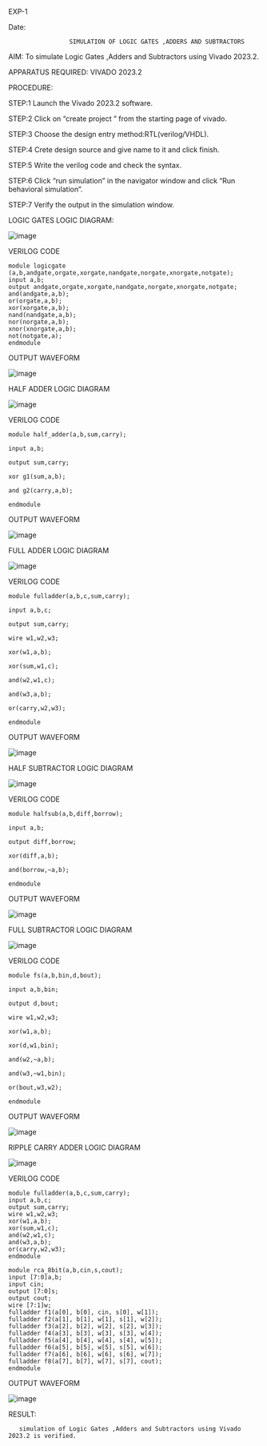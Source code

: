 EXP-1

Date:

                     SIMULATION OF LOGIC GATES ,ADDERS AND SUBTRACTORS
                                               
AIM: To simulate Logic Gates ,Adders and Subtractors using Vivado 2023.2.

APPARATUS REQUIRED: VIVADO 2023.2

PROCEDURE:

STEP:1 Launch the Vivado 2023.2 software.

STEP:2 Click on “create project ” from the starting page of vivado.

STEP:3 Choose the design entry method:RTL(verilog/VHDL).

STEP:4 Crete design source and give name to it and click finish.

STEP:5 Write the verilog code and check the syntax.

STEP:6 Click “run simulation” in the navigator window and click “Run behavioral simulation”.

STEP:7 Verify the output in the simulation window.

LOGIC GATES LOGIC DIAGRAM:

![image](https://github.com/navaneethans/VLSI-LAB-EXPERIMENTS/assets/6987778/ee17970c-3ac9-4603-881b-88e2825f41a4)

 VERILOG CODE
```
module logicgate (a,b,andgate,orgate,xorgate,nandgate,norgate,xnorgate,notgate);
input a,b;  
output andgate,orgate,xorgate,nandgate,norgate,xnorgate,notgate;
and(andgate,a,b);
or(orgate,a,b);
xor(xorgate,a,b);
nand(nandgate,a,b); 
nor(norgate,a,b);
xnor(xnorgate,a,b);
not(notgate,a);
endmodule
```
OUTPUT WAVEFORM

![image](https://github.com/kristipatishivani/VLSI-LAB-EXP-1/assets/161432255/a62e4538-0094-4126-b762-1a1fdc1e8931)

HALF ADDER LOGIC DIAGRAM

![image](https://github.com/kristipatishivani/VLSI-LAB-EXP-1/assets/161432255/8dbaa111-3916-4e39-bd03-852cd2d76982)

VERILOG CODE
```
module half_adder(a,b,sum,carry);

input a,b;

output sum,carry;

xor g1(sum,a,b);

and g2(carry,a,b);

endmodule
```
OUTPUT WAVEFORM

![image](https://github.com/kristipatishivani/VLSI-LAB-EXP-1/assets/161432255/d325278a-9829-4e71-b638-70f7285a1dcd)

FULL ADDER LOGIC DIAGRAM

![image](https://github.com/kristipatishivani/VLSI-LAB-EXP-1/assets/161432255/8713d8b5-e4b6-4c9d-a00b-41eae22c9a2c)

VERILOG CODE
```
module fulladder(a,b,c,sum,carry);

input a,b,c;

output sum,carry;

wire w1,w2,w3;

xor(w1,a,b);

xor(sum,w1,c);

and(w2,w1,c);

and(w3,a,b);

or(carry,w2,w3);

endmodule
```
OUTPUT WAVEFORM

![image](https://github.com/kristipatishivani/VLSI-LAB-EXP-1/assets/161432255/5c2e8258-da0f-4afd-98eb-f56bd8c7ec30)

HALF SUBTRACTOR LOGIC DIAGRAM

![image](https://github.com/kristipatishivani/VLSI-LAB-EXP-1/assets/161432255/a2ece9c5-3ea5-4656-ac14-51ae2f150460)

VERILOG CODE
```
module halfsub(a,b,diff,borrow);

input a,b;

output diff,borrow;

xor(diff,a,b);

and(borrow,~a,b);

endmodule
```
OUTPUT WAVEFORM

![image](https://github.com/kristipatishivani/VLSI-LAB-EXP-1/assets/161432255/4bdf087c-428c-4822-bc46-c5e7dd254033)

FULL SUBTRACTOR LOGIC DIAGRAM

![image](https://github.com/kristipatishivani/VLSI-LAB-EXP-1/assets/161432255/1b5c2122-0560-4d64-8eca-093cc6a727ec)

VERILOG CODE
```
module fs(a,b,bin,d,bout);

input a,b,bin;

output d,bout;

wire w1,w2,w3;

xor(w1,a,b);

xor(d,w1,bin);

and(w2,~a,b);

and(w3,~w1,bin);

or(bout,w3,w2);

endmodule
```
OUTPUT WAVEFORM

![image](https://github.com/kristipatishivani/VLSI-LAB-EXP-1/assets/161432255/bc8d00b2-5048-427d-bf2c-c02c3045914c)

RIPPLE CARRY ADDER LOGIC DIAGRAM

![image](https://github.com/kristipatishivani/VLSI-LAB-EXP-1/assets/161432255/a99aff44-dfa3-4e7b-9da8-69196df7a695)

VERILOG CODE
```
module fulladder(a,b,c,sum,carry);
input a,b,c;
output sum,carry;
wire w1,w2,w3;
xor(w1,a,b);
xor(sum,w1,c);
and(w2,w1,c);
and(w3,a,b);
or(carry,w2,w3);
endmodule

module rca_8bit(a,b,cin,s,cout);
input [7:0]a,b;
input cin;
output [7:0]s;
output cout;
wire [7:1]w;
fulladder f1(a[0], b[0], cin, s[0], w[1]);
fulladder f2(a[1], b[1], w[1], s[1], w[2]);
fulladder f3(a[2], b[2], w[2], s[2], w[3]);
fulladder f4(a[3], b[3], w[3], s[3], w[4]);
fulladder f5(a[4], b[4], w[4], s[4], w[5]);
fulladder f6(a[5], b[5], w[5], s[5], w[6]);
fulladder f7(a[6], b[6], w[6], s[6], w[7]);
fulladder f8(a[7], b[7], w[7], s[7], cout);
endmodule
```
OUTPUT WAVEFORM


![image](https://github.com/kristipatishivani/VLSI-LAB-EXP-1/assets/161432255/6bf9e606-80cb-4def-8503-210f60b0fbd4)

RESULT:

       simulation of Logic Gates ,Adders and Subtractors using Vivado 2023.2 is verified.
